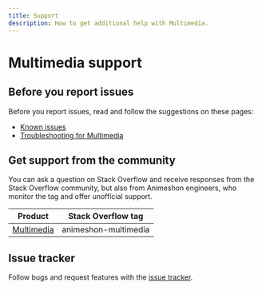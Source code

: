 ```yaml
---
title: Support
description: How to get additional help with Multimedia.
---
```


# Multimedia support

## Before you report issues

Before you report issues, read and follow the suggestions on these pages:

- [Known issues](/multimedia/docs/issues)
- [Troubleshooting for Multimedia](/multimedia/docs/troubleshooting)

## Get support from the community

You can ask a question on Stack Overflow and receive responses from the Stack Overflow community, but also from Animeshon engineers, who monitor the tag and offer unofficial support.

| Product | Stack Overflow tag |
| --- | --- |
| [Multimedia](https://stackoverflow.com/questions/tagged/animeshon-multimedia) | animeshon-multimedia |

## Issue tracker

Follow bugs and request features with the [issue tracker](https://github.com/animeshon/issue-tracker/issues).
